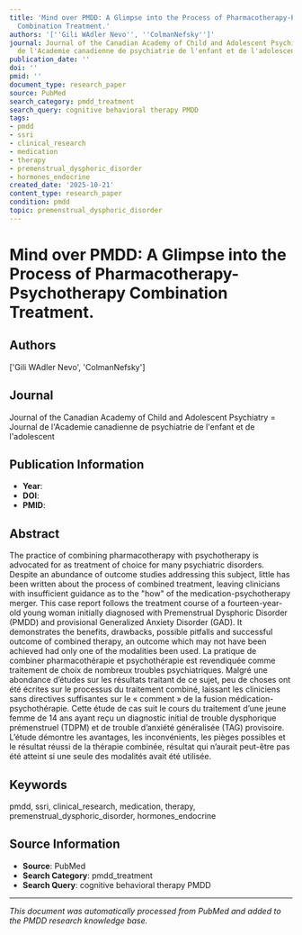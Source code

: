 ```yaml
---
title: 'Mind over PMDD: A Glimpse into the Process of Pharmacotherapy-Psychotherapy
  Combination Treatment.'
authors: '[''Gili WAdler Nevo'', ''ColmanNefsky'']'
journal: Journal of the Canadian Academy of Child and Adolescent Psychiatry = Journal
  de l'Academie canadienne de psychiatrie de l'enfant et de l'adolescent
publication_date: ''
doi: ''
pmid: ''
document_type: research_paper
source: PubMed
search_category: pmdd_treatment
search_query: cognitive behavioral therapy PMDD
tags:
- pmdd
- ssri
- clinical_research
- medication
- therapy
- premenstrual_dysphoric_disorder
- hormones_endocrine
created_date: '2025-10-21'
content_type: research_paper
condition: pmdd
topic: premenstrual_dysphoric_disorder
---
```


# Mind over PMDD: A Glimpse into the Process of Pharmacotherapy-Psychotherapy Combination Treatment.

## Authors
['Gili WAdler Nevo', 'ColmanNefsky']

## Journal
Journal of the Canadian Academy of Child and Adolescent Psychiatry = Journal de l'Academie canadienne de psychiatrie de l'enfant et de l'adolescent

## Publication Information
- **Year**: 
- **DOI**: 
- **PMID**: 

## Abstract
The practice of combining pharmacotherapy with psychotherapy is advocated for as treatment of choice for many psychiatric disorders. Despite an abundance of outcome studies addressing this subject, little has been written about the process of combined treatment, leaving clinicians with insufficient guidance as to the "how" of the medication-psychotherapy merger. This case report follows the treatment course of a fourteen-year-old young woman initially diagnosed with Premenstrual Dysphoric Disorder (PMDD) and provisional Generalized Anxiety Disorder (GAD). It demonstrates the benefits, drawbacks, possible pitfalls and successful outcome of combined therapy, an outcome which may not have been achieved had only one of the modalities been used. La pratique de combiner pharmacothérapie et psychothérapie est revendiquée comme traitement de choix de nombreux troubles psychiatriques. Malgré une abondance d’études sur les résultats traitant de ce sujet, peu de choses ont été écrites sur le processus du traitement combiné, laissant les cliniciens sans directives suffisantes sur le « comment » de la fusion médication-psychothérapie. Cette étude de cas suit le cours du traitement d’une jeune femme de 14 ans ayant reçu un diagnostic initial de trouble dysphorique prémenstruel (TDPM) et de trouble d’anxiété généralisée (TAG) provisoire. L’étude démontre les avantages, les inconvénients, les pièges possibles et le résultat réussi de la thérapie combinée, résultat qui n’aurait peut-être pas été atteint si une seule des modalités avait été utilisée.

## Keywords
pmdd, ssri, clinical_research, medication, therapy, premenstrual_dysphoric_disorder, hormones_endocrine

## Source Information
- **Source**: PubMed
- **Search Category**: pmdd_treatment
- **Search Query**: cognitive behavioral therapy PMDD

---
*This document was automatically processed from PubMed and added to the PMDD research knowledge base.*
